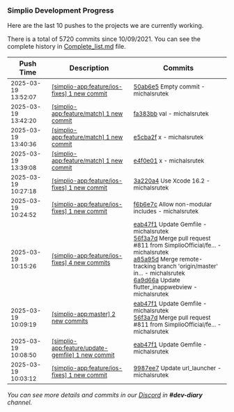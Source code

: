 
### Simplio Development Progress

Here are the last 10 pushes to the projects we are currently working.

There is a total of 5720 commits since 10/09/2021. You can see the complete history in
 [Complete_list.md](Complete_list.md) file.

| Push Time | Description | Commits |
| --- | --- | --- |
| <sub>2025-03-19 13:52:07</sub> | <sub>[[simplio-app:feature/ios-fixes] 1 new commit](https://github.com/SimplioOfficial/simplio-app/commit/50ab6e5c2c0aad715bd5215efec3d4e81b24224d)</sub> | <sub>[50ab6e5](https://github.com/SimplioOfficial/simplio-app/commit/50ab6e5c2c0aad715bd5215efec3d4e81b24224d) Empty commit - michalsrutek</sub> |
| <sub>2025-03-19 13:42:20</sub> | <sub>[[simplio-app:feature/match] 1 new commit](https://github.com/SimplioOfficial/simplio-app/commit/fa383bbfd7a7bdf35413448f08a2941f5c510642)</sub> | <sub>[fa383bb](https://github.com/SimplioOfficial/simplio-app/commit/fa383bbfd7a7bdf35413448f08a2941f5c510642) val - michalsrutek</sub> |
| <sub>2025-03-19 13:40:36</sub> | <sub>[[simplio-app:feature/match] 1 new commit](https://github.com/SimplioOfficial/simplio-app/commit/e5cba2f4556e5443df5e8d8a40d6a19211feac77)</sub> | <sub>[e5cba2f](https://github.com/SimplioOfficial/simplio-app/commit/e5cba2f4556e5443df5e8d8a40d6a19211feac77) x - michalsrutek</sub> |
| <sub>2025-03-19 13:39:08</sub> | <sub>[[simplio-app:feature/match] 1 new commit](https://github.com/SimplioOfficial/simplio-app/commit/e4f0e010af1d4b55f5ef9253bd32d2e82e63b515)</sub> | <sub>[e4f0e01](https://github.com/SimplioOfficial/simplio-app/commit/e4f0e010af1d4b55f5ef9253bd32d2e82e63b515) x - michalsrutek</sub> |
| <sub>2025-03-19 10:27:18</sub> | <sub>[[simplio-app:feature/ios-fixes] 1 new commit](https://github.com/SimplioOfficial/simplio-app/commit/3a220a4b327ab91661af8e11955a8a5b2a0480bf)</sub> | <sub>[3a220a4](https://github.com/SimplioOfficial/simplio-app/commit/3a220a4b327ab91661af8e11955a8a5b2a0480bf) Use Xcode 16.2 - michalsrutek</sub> |
| <sub>2025-03-19 10:24:52</sub> | <sub>[[simplio-app:feature/ios-fixes] 1 new commit](https://github.com/SimplioOfficial/simplio-app/commit/f6b6e7c5ef19d9c69829650d477760ceb390bcbd)</sub> | <sub>[f6b6e7c](https://github.com/SimplioOfficial/simplio-app/commit/f6b6e7c5ef19d9c69829650d477760ceb390bcbd) Allow non-modular includes - michalsrutek</sub> |
| <sub>2025-03-19 10:15:26</sub> | <sub>[[simplio-app:feature/ios-fixes] 4 new commits](https://github.com/SimplioOfficial/simplio-app/compare/9987ee76d93e...6a9d66a595c0)</sub> | <sub>[eab47f1](https://github.com/SimplioOfficial/simplio-app/commit/eab47f1fa7a9611b177270d1a82f6281a7767496) Update Gemfile - michalsrutek<br>[56f3a7d](https://github.com/SimplioOfficial/simplio-app/commit/56f3a7d13c11adc3a7d615f84ede352c57e612d2) Merge pull request #811 from SimplioOfficial/fe... - michalsrutek<br>[a85a95d](https://github.com/SimplioOfficial/simplio-app/commit/a85a95d1f622a90f4c17ab75c7cb60a62cafea35) Merge remote-tracking branch 'origin/master' in... - michalsrutek<br>[6a9d66a](https://github.com/SimplioOfficial/simplio-app/commit/6a9d66a595c0fae23720157a8e4221b9a20b591e) Update flutter_inappwebview - michalsrutek</sub> |
| <sub>2025-03-19 10:09:19</sub> | <sub>[[simplio-app:master] 2 new commits](https://github.com/SimplioOfficial/simplio-app/compare/f5303d2464d5...56f3a7d13c11)</sub> | <sub>[eab47f1](https://github.com/SimplioOfficial/simplio-app/commit/eab47f1fa7a9611b177270d1a82f6281a7767496) Update Gemfile - michalsrutek<br>[56f3a7d](https://github.com/SimplioOfficial/simplio-app/commit/56f3a7d13c11adc3a7d615f84ede352c57e612d2) Merge pull request #811 from SimplioOfficial/fe... - michalsrutek</sub> |
| <sub>2025-03-19 10:08:50</sub> | <sub>[[simplio-app:feature/update-gemfile] 1 new commit](https://github.com/SimplioOfficial/simplio-app/commit/eab47f1fa7a9611b177270d1a82f6281a7767496)</sub> | <sub>[eab47f1](https://github.com/SimplioOfficial/simplio-app/commit/eab47f1fa7a9611b177270d1a82f6281a7767496) Update Gemfile - michalsrutek</sub> |
| <sub>2025-03-19 10:03:12</sub> | <sub>[[simplio-app:feature/ios-fixes] 1 new commit](https://github.com/SimplioOfficial/simplio-app/commit/9987ee76d93ec54435c458607382929dcb586210)</sub> | <sub>[9987ee7](https://github.com/SimplioOfficial/simplio-app/commit/9987ee76d93ec54435c458607382929dcb586210) Update url_launcher - michalsrutek</sub> |

_You can see more details and commits in our [Discord](https://discord.gg/aKhjuwZmdP) in **#dev-diary** channel._
